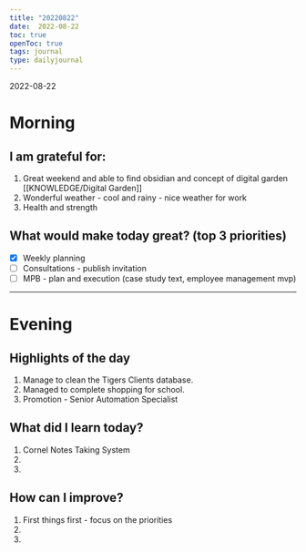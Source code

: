 ```yaml
---
title: "20220822"
date:  2022-08-22
toc: true
openToc: true
tags: journal
type: dailyjournal
---
```


 2022-08-22
# Morning
## I am grateful for:
1. Great weekend and able to find obsidian and concept of digital garden [[KNOWLEDGE/Digital Garden]]
2. Wonderful weather - cool and rainy - nice weather for work
3. Health and  strength

## What would make today great? (top 3 priorities)
- [x] Weekly planning
- [ ] Consultations - publish invitation 
- [ ] MPB - plan and execution (case study text, employee management mvp)

---
# Evening
## Highlights of the day
1.  Manage to clean the Tigers Clients database.
2.  Managed to complete shopping for school.
3.  Promotion - Senior Automation Specialist

## What did I learn today?
1. Cornel Notes Taking System
2. 
3. 

## How can I improve?
1. First things first - focus on the priorities  
2.  
3.  